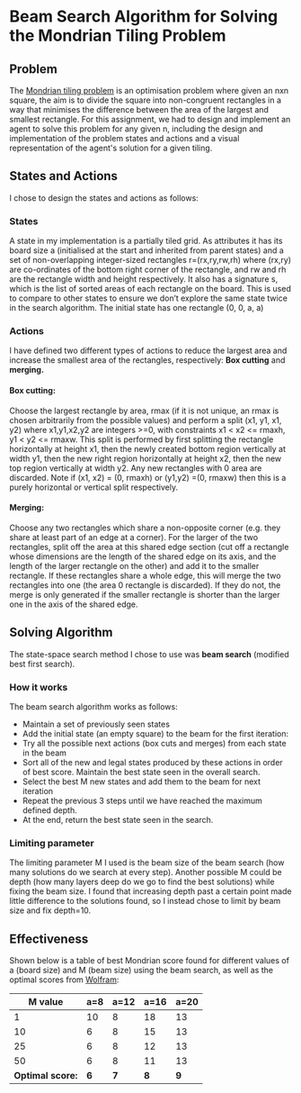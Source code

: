 # Beam Search Algorithm for Solving the Mondrian Tiling Problem

## Problem
The [Mondrian tiling problem](https://demonstrations.wolfram.com/MondrianArtProblem/) is an optimisation problem where given an nxn square, the aim is to divide the square into non-congruent rectangles in a way that minimises the difference between the area of the largest and smallest rectangle. For this assignment, we had to design and implement an agent to solve this problem for any given n, including the design and implementation of the problem states and actions and a visual representation of the agent's solution for a given tiling. 

## States and Actions
I chose to design the states and actions as follows:

### States
A state in my implementation is a partially tiled grid. As attributes it has its board size a
(initialised at the start and inherited from parent states) and a set of non-overlapping
integer-sized rectangles r=(rx,ry,rw,rh) where (rx,ry) are co-ordinates of the bottom right
corner of the rectangle, and rw and rh are the rectangle width and height respectively. It also
has a signature s, which is the list of sorted areas of each rectangle on the board. This is
used to compare to other states to ensure we don’t explore the same state twice in the
search algorithm. The initial state has one rectangle (0, 0, a, a)

### Actions

I have defined two different types of actions to reduce the largest area and increase the
smallest area of the rectangles, respectively: **Box cutting** and **merging.**

#### Box cutting:
Choose the largest rectangle by area, rmax (if it is not unique, an rmax is chosen arbitrarily
from the possible values) and perform a split (x1, y1, x1, y2) where x1,y1,x2,y2 are integers
\>=0, with constraints x1 < x2 <= rmaxh, y1 < y2 <= rmaxw. This split is performed by first
splitting the rectangle horizontally at height x1, then the newly created bottom region
vertically at width y1, then the new right region horizontally at height x2, then the new top
region vertically at width y2. Any new rectangles with 0 area are discarded. Note if (x1, x2) =
(0, rmaxh) or (y1,y2) =(0, rmaxw) then this is a purely horizontal or vertical split respectively.
>
#### Merging:
Choose any two rectangles which share a non-opposite corner (e.g. they share at least part
of an edge at a corner). For the larger of the two rectangles, split off the area at this shared
edge section (cut off a rectangle whose dimensions are the length of the shared edge on its
axis, and the length of the larger rectangle on the other) and add it to the smaller rectangle.
If these rectangles share a whole edge, this will merge the two rectangles into one (the area
0 rectangle is discarded). If they do not, the merge is only generated if the smaller rectangle
is shorter than the larger one in the axis of the shared edge.

## Solving Algorithm
The state-space search method I chose to use was **beam search** (modified best first search).

### How it works
The beam search algorithm works as follows:
* Maintain a set of previously seen states
* Add the initial state (an empty square) to the beam for the first iteration:
* Try all the possible next actions (box cuts and merges) from each state in the beam
* Sort all of the new and legal states produced by these actions in order of best score. Maintain the best state seen in the overall search.
* Select the best M new states and add them to the beam for next iteration
* Repeat the previous 3 steps until we have reached the maximum defined depth.
* At the end, return the best state seen in the search.

### Limiting parameter
The limiting parameter M I used is the beam size of the beam search (how many
solutions do we search at every step). Another possible M could be depth (how many layers
deep do we go to find the best solutions) while fixing the beam size. I found that increasing
depth past a certain point made little difference to the solutions found, so I instead chose to
limit by beam size and fix depth=10.


## Effectiveness
Shown below is a table of best Mondrian score found for different values of a (board size)
and M (beam size) using the beam search, as well as the optimal scores from [Wolfram](https://demonstrations.wolfram.com/MondrianArtProblem/):

| M value    | a=8 | a=12 | a=16 | a=20 |
| -------- | ------- | ------- | ------- | ------- |
| 1  | 10    | 8 | 18 | 13 |
| 10 | 6     | 8 | 15 | 13 |
| 25    | 6    | 8 | 12 | 13 |
| 50    | 6    | 8 | 11 | 13 |
| **Optimal score:**    | **6**    | **7** | **8** | **9** |

